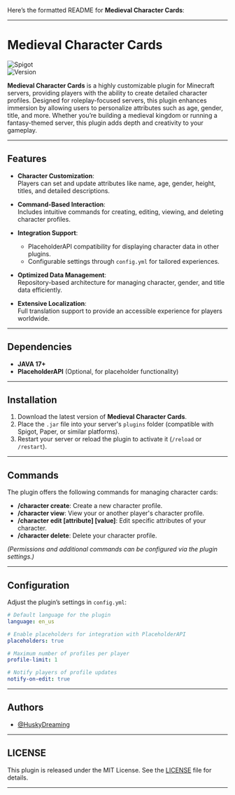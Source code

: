 Here’s the formatted README for **Medieval Character Cards**:

---

# Medieval Character Cards  
![Spigot](https://img.shields.io/badge/Spigot-1.19_--_1.21.1-green.svg)  
![Version](https://img.shields.io/badge/Version-1.2.0-blue.svg)  

**Medieval Character Cards** is a highly customizable plugin for Minecraft servers, providing players with the ability to create detailed character profiles. Designed for roleplay-focused servers, this plugin enhances immersion by allowing users to personalize attributes such as age, gender, title, and more. Whether you’re building a medieval kingdom or running a fantasy-themed server, this plugin adds depth and creativity to your gameplay.

---

## Features  

- **Character Customization**:  
  Players can set and update attributes like name, age, gender, height, titles, and detailed descriptions.  

- **Command-Based Interaction**:  
  Includes intuitive commands for creating, editing, viewing, and deleting character profiles.  

- **Integration Support**:  
  - PlaceholderAPI compatibility for displaying character data in other plugins.  
  - Configurable settings through `config.yml` for tailored experiences.  

- **Optimized Data Management**:  
  Repository-based architecture for managing character, gender, and title data efficiently.  

- **Extensive Localization**:  
  Full translation support to provide an accessible experience for players worldwide.  

---

## Dependencies  

- **JAVA 17+**  
- **PlaceholderAPI** (Optional, for placeholder functionality)  

---

## Installation  

1. Download the latest version of **Medieval Character Cards**.  
2. Place the `.jar` file into your server's `plugins` folder (compatible with Spigot, Paper, or similar platforms).  
3. Restart your server or reload the plugin to activate it (`/reload` or `/restart`).  

---

## Commands  

The plugin offers the following commands for managing character cards:  

- **/character create**: Create a new character profile.  
- **/character view**: View your or another player's character profile.  
- **/character edit [attribute] [value]**: Edit specific attributes of your character.  
- **/character delete**: Delete your character profile.  

*(Permissions and additional commands can be configured via the plugin settings.)*  

---

## Configuration  

Adjust the plugin’s settings in `config.yml`:  

```yaml  
# Default language for the plugin  
language: en_us  

# Enable placeholders for integration with PlaceholderAPI  
placeholders: true  

# Maximum number of profiles per player  
profile-limit: 1  

# Notify players of profile updates  
notify-on-edit: true  
```  

---

## Authors  

- [@HuskyDreaming](https://github.com/HuskyDreaming)  

---

## LICENSE  

This plugin is released under the MIT License. See the [LICENSE](LICENSE) file for details.  

---  
